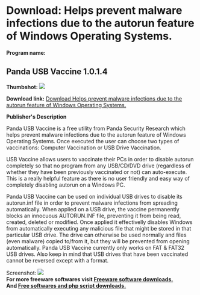 # Download: Helps prevent malware infections due to the autorun feature of Windows Operating Systems.

**Program name:**

## Panda USB Vaccine 1.0.1.4

  
**Thumbshot:** ![](http://www.freewarefiles.com/screenshot/pandausbvaccine_md.jpg)   
  
**Download link:** [Download Helps prevent malware infections due to the autorun feature of Windows Operating Systems.](http://freesoftwares.boysofts.com/Panda-USB-Vaccine_program_50175.html)  
  


**Publisher's Description**  
  


Panda USB Vaccine is a free utility from Panda Security Research which helps prevent malware infections due to the autorun feature of Windows Operating Systems. Once executed the user can choose two types of vaccinations: Computer Vaccination or USB Drive Vaccination. 

USB Vaccine allows users to vaccinate their PCs in order to disable autorun completely so that no program from any USB/CD/DVD drive (regardless of whether they have been previously vaccinated or not) can auto-execute. This is a really helpful feature as there is no user friendly and easy way of completely disabling autorun on a Windows PC. 

Panda USB Vaccine can be used on individual USB drives to disable its autorun.inf file in order to prevent malware infections from spreading automatically. When applied on a USB drive, the vaccine permanently blocks an innocuous AUTORUN.INF file, preventing it from being read, created, deleted or modified. Once applied it effectivelly disables Windows from automatically executing any malicious file that might be stored in that particular USB drive. The drive can otherwise be used normally and files (even malware) copied to/from it, but they will be prevented from opening automatically. Panda USB Vaccine currently only works on FAT & FAT32 USB drives. Also keep in mind that USB drives that have been vaccinated cannot be reversed except with a format.

  
  
Screenshot: ![](http://www.freewarefiles.com/screenshot/pandausbvaccine.jpg)   
**For more freeware softwares visit [Freeware software downloads.](http://freesoftwares.boysofts.com/)**   
**And [Free softwares and php script downloads.](http://www.boysofts.com/)**
